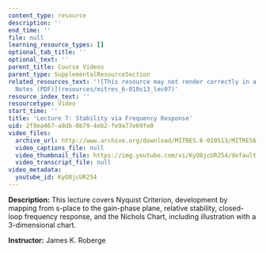 ```yaml
---
content_type: resource
description: ''
end_time: ''
file: null
learning_resource_types: []
optional_tab_title: ''
optional_text: ''
parent_title: Course Videos
parent_type: SupplementalResourceSection
related_resources_text: '![This resource may not render correctly in a screen reader.](/images/inacessible.gif)[Lecture
  Notes (PDF)](resources/mitres_6-010s13_lec07)'
resource_index_text: ''
resourcetype: Video
start_time: ''
title: 'Lecture 7: Stability via Frequency Response'
uid: 2f8ea467-a8db-0b79-4eb2-fe9a77e69fe0
video_files:
  archive_url: http://www.archive.org/download/MITRES.6-010S13/MITRES6-010S13_lec07_300k.mp4
  video_captions_file: null
  video_thumbnail_file: https://img.youtube.com/vi/KyO8jcUR254/default.jpg
  video_transcript_file: null
video_metadata:
  youtube_id: KyO8jcUR254
---
```


**Description:** This lecture covers Nyquist Criterion, development by mapping from s-place to the gain-phase plane, relative stability, closed-loop frequency response, and the Nichols Chart, including illustration with a 3-dimensional chart.

**Instructor:** James K. Roberge